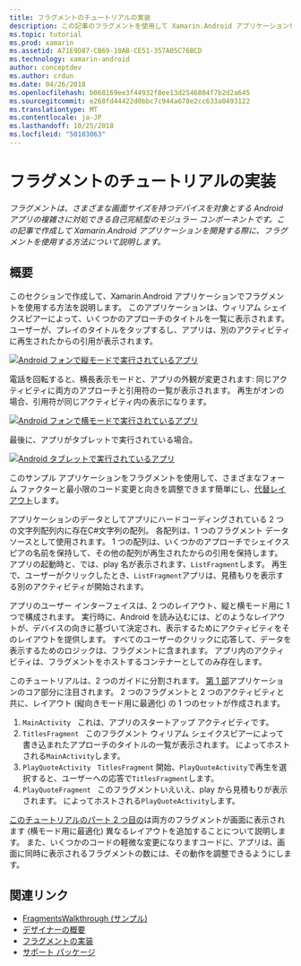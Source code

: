 ```yaml
---
title: フラグメントのチュートリアルの実装
description: この記事のフラグメントを使用して Xamarin.Android アプリケーションを開発する方法について説明します。
ms.topic: tutorial
ms.prod: xamarin
ms.assetid: A71E9D87-CB69-10AB-CE51-357A05C76BCD
ms.technology: xamarin-android
author: conceptdev
ms.author: crdun
ms.date: 04/26/2018
ms.openlocfilehash: b068169ee3f44932f8ee13d2546804f7b2d2a645
ms.sourcegitcommit: e268fd44422d0bbc7c944a678e2cc633a0493122
ms.translationtype: MT
ms.contentlocale: ja-JP
ms.lasthandoff: 10/25/2018
ms.locfileid: "50103063"
---
```

# <a name="implementing-fragments---walkthrough"></a>フラグメントのチュートリアルの実装

_フラグメントは、さまざまな画面サイズを持つデバイスを対象とする Android アプリの複雑さに対処できる自己完結型のモジュラー コンポーネントです。この記事で作成して Xamarin.Android アプリケーションを開発する際に、フラグメントを使用する方法について説明します。_

## <a name="overview"></a>概要

このセクションで作成して、Xamarin.Android アプリケーションでフラグメントを使用する方法を説明します。 このアプリケーションは、ウィリアム シェイクスピアーによって、いくつかのアプローチのタイトルを一覧に表示されます。 ユーザーが、プレイのタイトルをタップするし、アプリは、別のアクティビティに再生されたからの引用が表示されます。

[![Android フォンで縦モードで実行されているアプリ](./images/intro-screenshot-phone-sml.png)](./images/intro-screenshot-phone.png#lightbox)

電話を回転すると、横長表示モードと、アプリの外観が変更されます: 同じアクティビティに両方のアプローチと引用符の一覧が表示されます。 再生がオンの場合、引用符が同じアクティビティ内の表示になります。

[![Android フォンで横モードで実行されているアプリ](./images/intro-screenshot-phone-land-sml.png)](./images/intro-screenshot-phone-land.png#lightbox)

最後に、アプリがタブレットで実行されている場合。

[![Android タブレットで実行されているアプリ](./images/intro-screenshot-tablet-sml.png)](./images/intro-screenshot-tablet.png#lightbox)

このサンプル アプリケーションをフラグメントを使用して、さまざまなフォーム ファクターと最小限のコード変更と向きを調整できます簡単にし、[代替レイアウト](/xamarin/android/app-fundamentals/resources-in-android/alternate-resources)します。

アプリケーションのデータとしてアプリにハードコーディングされている 2 つの文字列配列内に存在C#文字列の配列。 各配列は、1 つのフラグメント データ ソースとして使用されます。  1 つの配列は、いくつかのアプローチでシェイクスピアの名前を保持して、その他の配列が再生されたからの引用を保持します。 アプリの起動時と、では、play 名が表示されます、`ListFragment`します。 再生で、ユーザーがクリックしたとき、`ListFragment`アプリは、見積もりを表示する別のアクティビティが開始されます。

アプリのユーザー インターフェイスは、2 つのレイアウト、縦と横モード用に 1 つで構成されます。 実行時に、Android を読み込むには、どのようなレイアウトが、デバイスの向きに基づいて決定され、表示するためにアクティビティをそのレイアウトを提供します。 すべてのユーザーのクリックに応答して、データを表示するためのロジックは、フラグメントに含まれます。 アプリ内のアクティビティは、フラグメントをホストするコンテナーとしてのみ存在します。

このチュートリアルは、2 つのガイドに分割されます。 [第 1 部](./walkthrough.md)アプリケーションのコア部分に注目されます。 2 つのフラグメントと 2 つのアクティビティと共に、レイアウト (縦向きモード用に最適化) の 1 つのセットが作成されます。

1. `MainActivity` &nbsp; これは、アプリのスタートアップ アクティビティです。
1. `TitlesFragment` &nbsp; このフラグメント ウィリアム シェイクスピアーによって書き込まれたアプローチのタイトルの一覧が表示されます。 によってホストされる`MainActivity`します。
1. `PlayQuoteActivity` &nbsp; `TitlesFragment` 開始、`PlayQuoteActivity`で再生を選択すると、ユーザーへの応答で`TitlesFragment`します。
1. `PlayQuoteFragment` &nbsp; このフラグメントいえいえ、play から見積もりが表示されます。 によってホストされる`PlayQuoteActivity`します。

[このチュートリアルのパート 2 つ目の](./walkthrough-landscape.md)は両方のフラグメントが画面に表示されます (横モード用に最適化) 異なるレイアウトを追加することについて説明します。 また、いくつかのコードの軽微な変更になりますコードに、アプリは、画面に同時に表示されるフラグメントの数には、その動作を調整できるようにします。

## <a name="related-links"></a>関連リンク

- [FragmentsWalkthrough (サンプル)](https://developer.xamarin.com/samples/monodroid/FragmentsWalkthrough/)
- [デザイナーの概要](~/android/user-interface/android-designer/index.md)
- [フラグメントの実装](http://developer.android.com/guide/topics/fundamentals/fragments.html)
- [サポート パッケージ](http://developer.android.com/sdk/compatibility-library.html)
